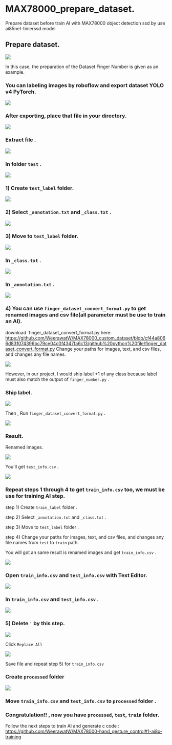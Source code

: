 # MAX78000_prepare_dataset.
Prepare dataset before train AI with MAX78000 object detection ssd by use ai85net-tinierssd model
## Prepare dataset.
![](custom_data.png)

In this case, the preparation of the Dataset Finger Number is given as an example.
### You can labeling images by roboflow and export dataset YOLO v4 PyTorch.
![](roboflow.png)

### After exporting, place that file in your directory.

![](images/export_file.png)

### Extract file .

![](images/extrct_file.png)

### In folder `test` .

![](images/check_in_zip.png)

### 1) Create `test_label` folder.

![](images/create_label_folder.png)

### 2) Select `_annotation.txt` and `_class.txt` .

![](images/move_anno.png)

### 3) Move to `test_label` folder.

![](images/moved_anno.png)

### In `_class.txt` .

![](images/in_class.png)

### In `_annotation.txt` .
![](images/in_anno.png)

### 4) You can use `finger_dataset_convert_format.py` to get renamed images and csv file(all parameter must be use to train an AI).
download `finger_dataset_convert_format.py here: https://github.com/WeerawatW/MAX78000_custom_dataset/blob/cf44a8066d831074396bc79ce04c0f4347fa6c13/github%20python%20file/finger_dataset_convert_format.py
Change your paths for images, text, and csv files, and changes any file names.

![](images/finger_convert.png)

However, in our project, I would ship label +1 of any class because label must also match the output of `finger_number.py` .
### Ship label.

![](images/finger_convert_ship_label.png)


Then , Run `finger_dataset_convert_format.py` .

![](images/finger_convert_shiped_label.png)

### Result.
Renamed images.

![](images/rename_images.png)

You'll get `test_info.csv` .

![](images/converted.png)

### Repeat steps 1 through 4 to get `train_info.csv` too, we must be use for training AI step.
step 1) Create `train_label` folder .

step 2) Select `_annotation.txt` and `_class.txt` .

step 3) Move to `test_label` folder .

step 4) Change your paths for images, text, and csv files, and changes any file names from `test` to `train` path.

You will got an same result is renamed images and get `train_info.csv` .

![](images/train_info.png)

### Open `train_info.csv` and `test_info.csv` with Text Editor.

![](images/open_with_text_editor.png)

### In `train_info.csv` and `test_info.csv` .

![](images/in_test_info.png)

### 5) Delete `'` by this step.

![](images/find_and_replace.png)

Click `Replace All`

![](images/replaced.png)

Save file and repeat step 5) for `train_info.csv`

### Create `processed` folder

![](images/create_processed_folder.png)

### Move `train_info.csv` and `test_info.csv` to `processed` folder .

### Congratulation!! , now you have  `processed`, `test`, `train` folder.
Follow the next steps to train AI and generate c code : https://github.com/WeerawatW/MAX78000-hand_gesture_control#1-ai8x-training
